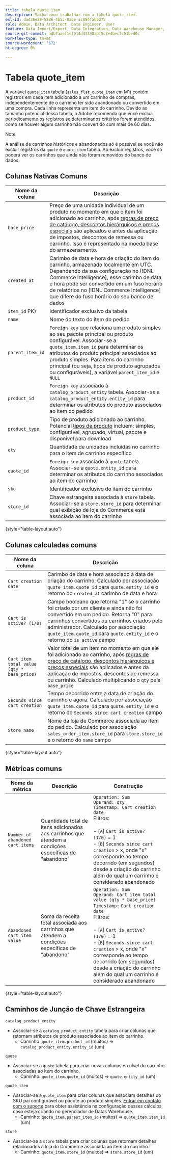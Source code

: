 ```yaml
---
title: tabela quote_item
description: Saiba como trabalhar com a tabela quote_item.
exl-id: dad36e88-5986-4b52-8a0e-ac084fabb275
role: Admin, Data Architect, Data Engineer, User
feature: Data Import/Export, Data Integration, Data Warehouse Manager, Commerce Tables
source-git-commit: adb7aaef1cf914d43348abf5c7e4bec7c51bed0c
workflow-type: tm+mt
source-wordcount: '672'
ht-degree: 0%

---
```


# Tabela quote_item

A variável `quote_item` tabela (`sales_flat_quote_item` em M1) contém registros em cada item adicionado a um carrinho de compras, independentemente de o carrinho ter sido abandonado ou convertido em uma compra. Cada linha representa um item do carrinho. Devido ao tamanho potencial dessa tabela, a Adobe recomenda que você exclua periodicamente os registros se determinados critérios forem atendidos, como se houver algum carrinho não convertido com mais de 60 dias.

>[!NOTE]
>
>A análise de carrinhos históricos e abandonados só é possível se você não excluir registros da `quote` e `quote_item` tabela. Ao excluir registros, você só poderá ver os carrinhos que ainda não foram removidos do banco de dados.

## Colunas Nativas Comuns

| **Nome da coluna** | **Descrição** |
|---|---|
| `base_price` | Preço de uma unidade individual de um produto no momento em que o item foi adicionado ao carrinho, após [regras de preço de catálogo, descontos hierárquicos e preços especiais](https://experienceleague.adobe.com/docs/commerce-admin/catalog/products/pricing/pricing-advanced.html) são aplicados e antes da aplicação de impostos, descontos de remessa ou carrinho. Isso é representado na moeda base do armazenamento. |
| `created_at` | Carimbo de data e hora de criação do item do carrinho, armazenado localmente em UTC. Dependendo da sua configuração no [!DNL Commerce Intelligence], esse carimbo de data e hora pode ser convertido em um fuso horário de relatórios no [!DNL Commerce Intelligence] que difere do fuso horário do seu banco de dados |
| `item_id` PK) | Identificador exclusivo da tabela |
| `name` | Nome do texto do item do pedido |
| `parent_item_id` | `Foreign key` que relaciona um produto simples ao seu pacote principal ou produto configurável. Associar-se a `quote_item.item_id` para determinar os atributos do produto principal associados ao produto simples. Para itens do carrinho principal (ou seja, tipos de produto agrupados ou configuráveis), a variável `parent_item_id` é `NULL` |
| `product_id` | `Foreign key` associado à `catalog_product_entity` tabela. Associar-se a `catalog_product_entity.entity_id` para determinar os atributos do produto associados ao item do pedido |
| `product_type` | Tipo de produto adicionado ao carrinho. Potencial [tipos de produto](https://experienceleague.adobe.com/docs/commerce-admin/catalog/products/product-create.html#product-types) incluem: simples, configurável, agrupado, virtual, pacote e disponível para download |
| `qty` | Quantidade de unidades incluídas no carrinho para o item de carrinho específico |
| `quote_id` | `Foreign key` associado à `quote` tabela. Associar-se a `quote.entity_id` para determinar os atributos do carrinho associados ao item do carrinho |
| `sku` | Identificador exclusivo do item do carrinho |
| `store_id` | Chave estrangeira associada à `store` tabela. Associar-se a `store.store_id` para determinar qual exibição de loja do Commerce está associada ao item do carrinho |

{style="table-layout:auto"}

## Colunas calculadas comuns

| **Nome da coluna** | **Descrição** |
|---|---|
| `Cart creation date` | Carimbo de data e hora associado à data de criação do carrinho. Calculado por associação `quote_item.quote_id` para `quote.entity_id` e o retorno do `created_at` carimbo de data e hora |
| `Cart is active? (1/0)` | Campo booleano que retorna &quot;1&quot; se o carrinho foi criado por um cliente e ainda não foi convertido em um pedido. Retorna &quot;0&quot; para carrinhos convertidos ou carrinhos criados pelo administrador. Calculado por associação `quote_item.quote_id` para `quote.entity_id` e o retorno do `is_active` campo |
| `Cart item total value (qty * base_price)` | Valor total de um item no momento em que ele foi adicionado ao carrinho, após [regras de preço de catálogo, descontos hierárquicos e preços especiais](https://experienceleague.adobe.com/docs/commerce-admin/catalog/products/pricing/pricing-advanced.html) são aplicados e antes da aplicação de impostos, descontos de remessa ou carrinho. Calculado multiplicando o `qty` pela `base_price` |
| `Seconds since cart creation` | Tempo decorrido entre a data de criação do carrinho e agora. Calculado por associação `quote_item.quote_id` para `quote.entity_id` e o retorno do `Seconds since cart creation` campo |
| `Store name` | Nome da loja de Commerce associada ao item do pedido. Calculado por associação `sales_order_item.store_id` para `store.store_id` e o retorno do `name` campo |

{style="table-layout:auto"}

## Métricas comuns

| **Nome da métrica** | **Descrição** | **Construção** |
|---|---|---|
| `Number of abandoned cart items` | Quantidade total de itens adicionados aos carrinhos que atendem a condições específicas de &quot;abandono&quot; | `Operation: Sum`<br/>`Operand: qty`<br/>`Timestamp: Cart creation date`<br>Filtros:<br><br>- \[`A`\] `Cart is active? (1/0)` = 1<br>- \[`B`\] `Seconds since cart creation` > x, onde &quot;x&quot; corresponde ao tempo decorrido (em segundos) desde a criação do carrinho além do qual um carrinho é considerado abandonado |
| `Abandoned cart item value` | Soma da receita total associada aos carrinhos que atendem a condições específicas de &quot;abandono&quot; | `Operation: Sum`<br>`Operand: Cart item total value (qty * base_price)`<br>`Timestamp:` `Cart creation date`<br>Filtros:<br><br>- \[`A`\] `Cart is active? (1/0)` = 1<br>- \[`B`\] `Seconds since cart creation` > x, onde &quot;x&quot; corresponde ao tempo decorrido (em segundos) desde a criação do carrinho além do qual um carrinho é considerado abandonado |

{style="table-layout:auto"}

## Caminhos de Junção de Chave Estrangeira

`catalog_product_entity`

* Associar-se a `catalog_product_entity` tabela para criar colunas que retornam atributos de produto associados ao item do carrinho.
   * Caminho: `quote_item.product_id` (muitos) => `catalog_product_entity.entity_id` (um)

`quote`

* Associar-se a `quote` tabela para criar novas colunas no nível do carrinho associadas ao item do carrinho.
   * Caminho: `quote_item.quote_id` (muitos) => `quote.entity_id` (um)

`quote_item`

* Associar-se a `quote_item` para criar colunas que associam detalhes do SKU pai configurável ou pacote ao produto simples. [Entrar em contato com o suporte](https://experienceleague.adobe.com/docs/commerce-knowledge-base/kb/troubleshooting/miscellaneous/mbi-service-policies.html) para obter assistência na configuração desses cálculos, caso esteja criando no gerenciador de Datas Warehouse.
   * Caminho: `quote_item.parent_item_id` (muitos) => `quote_item.item_id` (um)

`store`

* Associar-se a `store` tabela para criar colunas que retornam detalhes relacionados à loja do Commerce associada ao item do carrinho.
   * Caminho: `quote_item.store_id` (muitos) => `store.store_id` (um)
